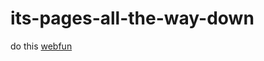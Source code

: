 # its-pages-all-the-way-down

do this [webfun](https://robintpotter.github.io/its-pages-all-the-way-down/)
